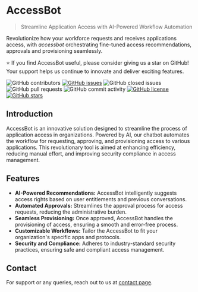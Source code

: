 # AccessBot

> Streamline Application Access with AI-Powered Workflow Automation

Revolutionize how your workforce requests and receives applications access, with _accessbot_ orchestrating fine-tuned access recommendations, approvals and provisioning seamlessly.

⭐ If you find AccessBot useful, please consider giving us a star on GitHub! Your support helps us continue to innovate and deliver exciting features.

![GitHub contributors](https://img.shields.io/github/contributors/crossid/accessbot)
[![GitHub issues](https://img.shields.io/github/issues/crossid/accessbot)](https://github.com/crossid/accessbot/issues)
![GitHub closed issues](https://img.shields.io/github/issues-closed/crossid/accessbot)
![GitHub pull requests](https://img.shields.io/github/issues-pr-raw/crossid/accessbot)
![GitHub commit activity](https://img.shields.io/github/commit-activity/m/crossid/accessbot)
[![GitHub license](https://img.shields.io/github/license/crossid/accessbot)](https://github.com/crossid/accessbot)
[![GitHub stars](https://img.shields.io/github/stars/crossid/accessbot)](https://github.com/crossid/accessbot/stargazers)

## Introduction

AccessBot is an innovative solution designed to streamline the process of application access in organizations.
Powered by AI, our chatbot automates the workflow for requesting, approving, and provisioning access to various applications.
This revolutionary tool is aimed at enhancing efficiency, reducing manual effort, and improving security compliance in access management.

## Features

- **AI-Powered Recommendations:** AccessBot intelligently suggests access rights based on user entitlements and previous conversations.
- **Automated Approvals:** Streamlines the approval process for access requests, reducing the administrative burden.
- **Seamless Provisioning:** Once approved, AccessBot handles the provisioning of access, ensuring a smooth and error-free process.
- **Customizable Workflows:** Tailor the AccessBot to fit your organization's specific apps and protocols.
- **Security and Compliance:** Adheres to industry-standard security practices, ensuring safe and compliant access management.



## Contact

For support or any queries, reach out to us at [contact page](https://crossid.io/contact).
